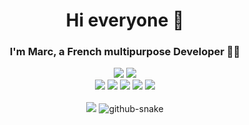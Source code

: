 <h1 align="center">Hi everyone 👋</h1>
<h3 align="center">I'm Marc, a French multipurpose Developer 👨‍💻</h3>  

<div align="center">

  [![](https://img.shields.io/static/v1?label=Website&message=arcaneum-lab.org&color=informational&logo=web)]([https://arcaneum-lab.org)
  [![](https://img.shields.io/badge/LinkedIn-0077B5?logo=linkedin&logoColor=white)](https://www.linkedin.com/in/marc-augereau-exc/)
  <br>
  ![](https://img.shields.io/badge/-LLVM-gray?logo=llvm)
  ![](https://img.shields.io/badge/-C++-blue?logo=cplusplus)
  ![](https://img.shields.io/badge/-C%23-blueviolet?logo=csharp)
  ![](https://img.shields.io/badge/-Rust-orange?logo=rust)
  ![](https://img.shields.io/badge/-MongoDB-green?logo=mongodb)
  <br><br>
  ![](https://github-readme-stats.vercel.app/api/top-langs/?username=Mihawka&layout=compact&theme=dark)
  <picture>
    <source media="(prefers-color-scheme: dark)" srcset="https://raw.githubusercontent.com/Mihawka/Mihawka/assets/github-contribution-grid-snake-dark.svg" />
    <source media="(prefers-color-scheme: light)" srcset="https://raw.githubusercontent.com/Mihawka/Mihawka/assets/github-contribution-grid-snake.svg" />
    <img alt="github-snake" src="github-snake.svg" />
  </picture>

</div>
